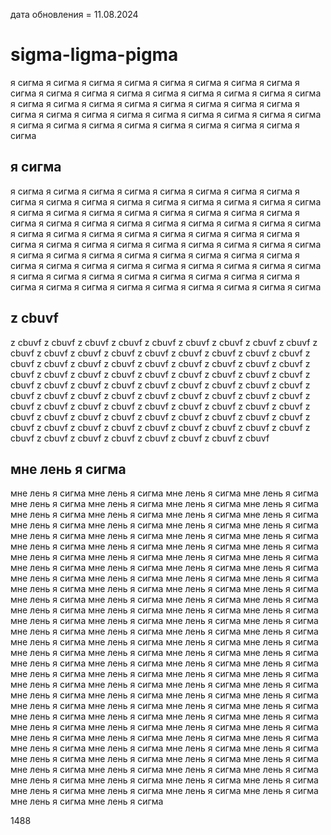 дата обновления = 11.08.2024

# sigma-ligma-pigma
я сигма я сигма я сигма я сигма я сигма я сигма я сигма я сигма я сигма я сигма я сигма я сигма я сигма я сигма я сигма я сигма я сигма я сигма я сигма я сигма я сигма я сигма я сигма я сигма я сигма я сигма я сигма я сигма я сигма я сигма я сигма я сигма я сигма я сигма я сигма я сигма я сигма я сигма я сигма я сигма я сигма я сигма я сигма








## я сигма 
я сигма я сигма я сигма я сигма я сигма я сигма я сигма я сигма я сигма я сигма я сигма я сигма я сигма я сигма я сигма я сигма я сигма я сигма я сигма я сигма я сигма я сигма я сигма я сигма я сигма я сигма я сигма я сигма я сигма я сигма я сигма я сигма я сигма я сигма я сигма я сигма я сигма я сигма я сигма я сигма я сигма я сигма я сигма я сигма я сигма я сигма я сигма я сигма я сигма я сигма я сигма я сигма я сигма я сигма я сигма я сигма я сигма я сигма я сигма я сигма я сигма я сигма я сигма я сигма я сигма я сигма я сигма я сигма я сигма я сигма я сигма я сигма я сигма я сигма я сигма я сигма я сигма я сигма я сигма я сигма я сигма я сигма я сигма я сигма я сигма 


## z cbuvf 
z cbuvf z cbuvf z cbuvf z cbuvf z cbuvf z cbuvf z cbuvf z cbuvf z cbuvf z cbuvf z cbuvf z cbuvf z cbuvf z cbuvf z cbuvf z cbuvf z cbuvf z cbuvf z cbuvf z cbuvf z cbuvf z cbuvf z cbuvf z cbuvf z cbuvf z cbuvf z cbuvf z cbuvf z cbuvf z cbuvf z cbuvf z cbuvf z cbuvf z cbuvf z cbuvf z cbuvf z cbuvf z cbuvf z cbuvf z cbuvf z cbuvf z cbuvf z cbuvf z cbuvf z cbuvf z cbuvf z cbuvf z cbuvf z cbuvf z cbuvf z cbuvf z cbuvf z cbuvf z cbuvf z cbuvf z cbuvf z cbuvf z cbuvf z cbuvf z cbuvf z cbuvf z cbuvf z cbuvf z cbuvf z cbuvf z cbuvf z cbuvf z cbuvf z cbuvf z cbuvf z cbuvf z cbuvf z cbuvf z cbuvf z cbuvf z cbuvf z cbuvf z cbuvf z cbuvf z cbuvf z cbuvf z cbuvf z cbuvf z cbuvf z cbuvf z cbuvf z cbuvf z cbuvf z cbuvf 



## мне лень я сигма 
мне лень я сигма мне лень я сигма мне лень я сигма мне лень я сигма мне лень я сигма мне лень я сигма мне лень я сигма мне лень я сигма мне лень я сигма мне лень я сигма мне лень я сигма мне лень я сигма мне лень я сигма мне лень я сигма мне лень я сигма мне лень я сигма мне лень я сигма мне лень я сигма мне лень я сигма мне лень я сигма мне лень я сигма мне лень я сигма мне лень я сигма мне лень я сигма мне лень я сигма мне лень я сигма мне лень я сигма мне лень я сигма мне лень я сигма мне лень я сигма мне лень я сигма мне лень я сигма мне лень я сигма мне лень я сигма мне лень я сигма мне лень я сигма мне лень я сигма мне лень я сигма мне лень я сигма мне лень я сигма мне лень я сигма мне лень я сигма мне лень я сигма мне лень я сигма мне лень я сигма мне лень я сигма мне лень я сигма мне лень я сигма мне лень я сигма мне лень я сигма мне лень я сигма мне лень я сигма мне лень я сигма мне лень я сигма мне лень я сигма мне лень я сигма мне лень я сигма мне лень я сигма мне лень я сигма мне лень я сигма мне лень я сигма мне лень я сигма мне лень я сигма мне лень я сигма мне лень я сигма мне лень я сигма мне лень я сигма мне лень я сигма мне лень я сигма мне лень я сигма мне лень я сигма мне лень я сигма мне лень я сигма мне лень я сигма мне лень я сигма мне лень я сигма мне лень я сигма мне лень я сигма мне лень я сигма мне лень я сигма мне лень я сигма мне лень я сигма мне лень я сигма мне лень я сигма мне лень я сигма мне лень я сигма мне лень я сигма мне лень я сигма мне лень я сигма мне лень я сигма мне лень я сигма мне лень я сигма мне лень я сигма мне лень я сигма мне лень я сигма мне лень я сигма мне лень я сигма мне лень я сигма мне лень я сигма мне лень я сигма мне лень я сигма мне лень я сигма мне лень я сигма мне лень я сигма мне лень я сигма мне лень я сигма мне лень я сигма мне лень я сигма мне лень я сигма мне лень я сигма мне лень я сигма мне лень я сигма мне лень я сигма мне лень я сигма мне лень я сигма мне лень я сигма мне лень я сигма мне лень я сигма 

1488
